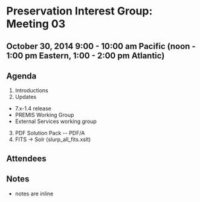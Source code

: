 # Preservation Interest Group: Meeting 03

## October 30, 2014 9:00 - 10:00 am Pacific (noon - 1:00 pm Eastern, 1:00 - 2:00 pm Atlantic)

## Agenda

1. Introductions
2. Updates
  * 7.x-1.4 release
  * PREMIS Working Group
  * External Services working group
3. PDF Solution Pack -- PDF/A
4. FITS -> Solr (slurp_all_fits.xslt)

## Attendees

## Notes
* notes are inline
